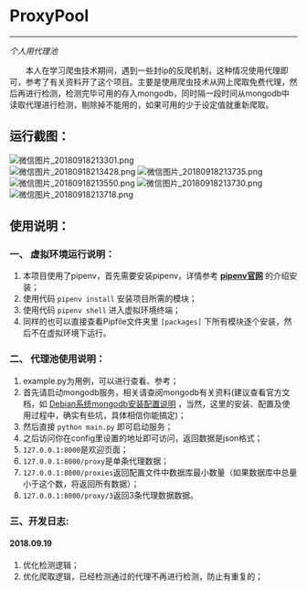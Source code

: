 # ProxyPool
---  
*个人用代理池*  

&emsp;&emsp;本人在学习爬虫技术期间，遇到一些封ip的反爬机制，这种情况使用代理即可，参考了有关资料开了这个项目。主要是使用爬虫技术从网上爬取免费代理，然后再进行检测，检测完毕可用的存入mongodb，同时隔一段时间从mongodb中读取代理进行检测，剔除掉不能用的，如果可用的少于设定值就重新爬取。
## 运行截图：  
![微信图片_20180918213301.png](https://i.loli.net/2018/09/18/5ba0fea01efa6.png)  
![微信图片_20180918213428.png](https://i.loli.net/2018/09/18/5ba0ff046c6ae.png)
![微信图片_20180918213735.png](https://i.loli.net/2018/09/18/5ba0ffb670052.png)
![微信图片_20180918213550.png](https://i.loli.net/2018/09/18/5ba0fff36db91.png)
![微信图片_20180918213730.png](https://i.loli.net/2018/09/18/5ba0ffb671726.png)
![微信图片_20180918213718.png](https://i.loli.net/2018/09/18/5ba0ffb67657d.png)
## 使用说明：
### 一、 虚拟环境运行说明：
1. 本项目使用了pipenv，首先需要安装pipenv，详情参考 **[pipenv官网](https://pipenv.readthedocs.io/en/latest/)** 的介绍安装；
2. 使用代码 `pipenv install` 安装项目所需的模块；
3. 使用代码 `pipenv shell` 进入虚拟环境终端；
4. 同样的也可以直接查看Pipfile文件夹里 `[packages]` 下所有模块逐个安装，然后不在虚拟环境下运行。
### 二、 代理池使用说明：
1. example.py为用例，可以进行查看、参考；
2. 首先请启动mongodb服务，相关请查阅mongodb有关资料(建议查看官方文档，如 [Debian系统mongodb安装配置说明](https://docs.mongodb.com/master/tutorial/install-mongodb-on-debian/?_ga=2.196215400.576766313.1537239502-183274682.1537153037) ，当然，这里的安装、配置及使用过程中，确实有些坑，具体相信你能搞定)；
3. 然后直接 `python main.py` 即可启动服务；
4. 之后访问你在config里设置的地址即可访问，返回数据是json格式；
5. `127.0.0.1:8000`是欢迎页面；
6. `127.0.0.1:8000/proxy`是单条代理数据；
7. `127.0.0.1:8000/proxies`返回配置文件中数据库最小数量（如果数据库中总量小于这个数，将返回所有数据）；
8. `127.0.0.1:8000/proxy/3`返回3条代理数据数据。
### 三、开发日志:
#### 2018.09.19
1. 优化检测逻辑；
2. 优化爬取逻辑，已经检测通过的代理不再进行检测，防止有重复的；